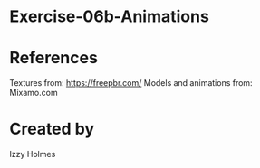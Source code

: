 # Exercise-06b-Animations

# References

Textures from: https://freepbr.com/
Models and animations from: Mixamo.com

# Created by 
Izzy Holmes
